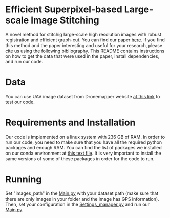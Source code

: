 # Efficient Superpixel-based Large-scale Image Stitching
A novel method for stitchig large-scale high resolution images with robust registration and efficient graph-cut.
You can find our paper [here](https://github.com/).
If you find this method and the paper interesting and useful for your research, please cite us using the following bibliography.
This README contains instructions on how to get the data that were used in the paper, install dependencies, and run our code.

# Data
You can use UAV image dataset from Dronemapper website [at this link](https://dronemapper.com/sample_data/) to test our code.
# Requirements and Installation
Our code is implemented on a linux system with 236 GB of RAM.
In order to run our code, you need to make sure that you have all the required python packages and enough RAM. 
You can find the list of packages we installed on our conda environment at [this text file](requirements.txt). 
It is very important to install the same versions of some of these packages in order for the code to run.
# Running
Set "images_path" in the [Main.py](Main.py) with your dataset path (make sure that there are only images in your folder and the image has GPS information).
Then, set your configuration in the [Settings_manager.py](Settings_manager.py) and run our [Main.py](Main.py).
